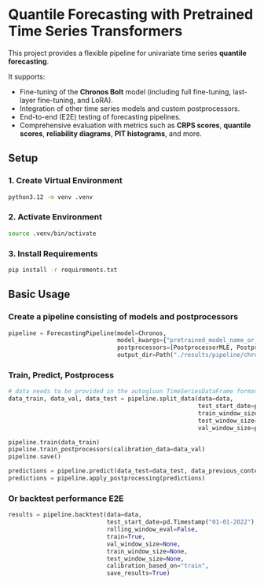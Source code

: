 # Quantile Forecasting with Pretrained Time Series Transformers

This project provides a flexible pipeline for univariate time series **quantile forecasting**.

It supports:
- Fine-tuning of the **Chronos Bolt** model (including full fine-tuning, last-layer fine-tuning, and LoRA).
- Integration of other time series models and custom postprocessors.
- End-to-end (E2E) testing of forecasting pipelines.
- Comprehensive evaluation with metrics such as **CRPS scores**, **quantile scores**, **reliability diagrams**, **PIT histograms**, and more.


## Setup

### 1. Create Virtual Environment
```bash
python3.12 -m venv .venv
```

### 2. Activate Environment
```bash
source .venv/bin/activate
```

### 3. Install Requirements
```bash
pip install -r requirements.txt
```


## Basic Usage

### Create a pipeline consisting of models and postprocessors
```python
pipeline = ForecastingPipeline(model=Chronos, 
                               model_kwargs={"pretrained_model_name_or_path": "amazon/chronos-bolt-tiny", "device_map": "mps", "lead_times": lead_times, "freq": freq, "finetuning_type": "full"}, 
                               postprocessors=[PostprocessorMLE, PostprocessorQR],
                               output_dir=Path("./results/pipeline/chronos"))
```

### Train, Predict, Postprocess 

```python
# data needs to be provided in the autogluon TimeSeriesDataFrame format
data_train, data_val, data_test = pipeline.split_data(data=data, 
                                                      test_start_date=pd.Timestamp  ("01-01-2022"), 
                                                      train_window_size=None,
                                                      test_window_size=None,
                                                      val_window_size=pd.DateOffset(years=1))

pipeline.train(data_train)
pipeline.train_postprocessors(calibration_data=data_val)
pipeline.save()

predictions = pipeline.predict(data_test=data_test, data_previous_context=data_val)
predictions = pipeline.apply_postprocessing(predictions)
```

### Or backtest performance E2E
```python
results = pipeline.backtest(data=data,
                            test_start_date=pd.Timestamp("01-01-2022"),
                            rolling_window_eval=False,
                            train=True,
                            val_window_size=None,
                            train_window_size=None,
                            test_window_size=None,
                            calibration_based_on="train",
                            save_results=True)
```
